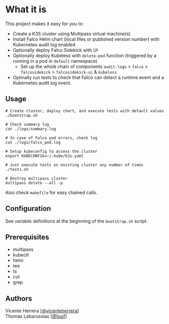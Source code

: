# What it is

This project makes it easy for you to:
* Create a K3S cluster using Multipass virtual machine(s)
* Install Falco Helm chart (local files or published version number) with Kubernetes audit log enabled
* Optionally deploy Falco Sidekick with UI
* Optionally deploy Kubeless with `delete-pod` function (triggered by a running in a pod in `default` namespace)
  * Set up the whole chain of components `audit-logs` > `falco` > `falcosidekick` > `falcosidekick-ui` & `kubeless`
* Optinally run tests to check that Falco can detect a runtime event and a Kubernetes audit log event.

## Usage

```shell
# Create cluster, deploy chart, and execute tests with default values
./bootstrap.sh

# Check summary log
cat ./logs/summary.log

# In case of Falco pod errors, check log
cat ./logs/falco_pod.log

# Setup kubeconfig to access the cluster 
export KUBECONFIG=~/.kube/k3s.yaml

# Just execute tests on existing cluster any number of times
./tests.sh

# Destroy multipass cluster
multipass delete --all -p
```

Also check `makefile` for easy chained calls.

## Configuration

See variable definitions at the beginning of the `bootstrap.sh` script.

## Prerequisites

* multipass
* kubectl
* helm
* tee
* ts
* cut
* grep

## Authors

Vicente Herrera [[@vicenteherrera](https://github.com/)]  
Thomas Labarussias [[@Issif](https://github.com/Issif)]
